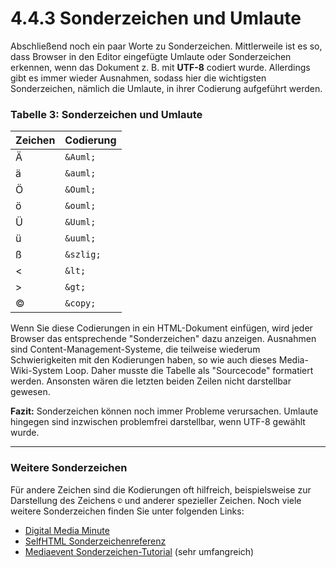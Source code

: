 # 4.4.3 Sonderzeichen und Umlaute

Abschließend noch ein paar Worte zu Sonderzeichen. Mittlerweile ist es so, dass Browser in den Editor eingefügte Umlaute oder Sonderzeichen erkennen, wenn das Dokument z. B. mit **UTF-8** codiert wurde. Allerdings gibt es immer wieder Ausnahmen, sodass hier die wichtigsten Sonderzeichen, nämlich die Umlaute, in ihrer Codierung aufgeführt werden.

### Tabelle 3: Sonderzeichen und Umlaute

| Zeichen | Codierung |
|---------|-----------|
| Ä       | `&Auml;`  |
| ä       | `&auml;`  |
| Ö       | `&Ouml;`  |
| ö       | `&ouml;`  |
| Ü       | `&Uuml;`  |
| ü       | `&uuml;`  |
| ß       | `&szlig;` |
| <       | `&lt;`    |
| >       | `&gt;`    |
| ©       | `&copy;`  |

Wenn Sie diese Codierungen in ein HTML-Dokument einfügen, wird jeder Browser das entsprechende "Sonderzeichen" dazu anzeigen. Ausnahmen sind Content-Management-Systeme, die teilweise wiederum Schwierigkeiten mit den Kodierungen haben, so wie auch dieses Media-Wiki-System Loop. Daher musste die Tabelle als "Sourcecode" formatiert werden. Ansonsten wären die letzten beiden Zeilen nicht darstellbar gewesen. 

**Fazit:** Sonderzeichen können noch immer Probleme verursachen. Umlaute hingegen sind inzwischen problemfrei darstellbar, wenn UTF-8 gewählt wurde.

---

### Weitere Sonderzeichen

Für andere Zeichen sind die Kodierungen oft hilfreich, beispielsweise zur Darstellung des Zeichens `©` und anderer spezieller Zeichen. Noch viele weitere Sonderzeichen finden Sie unter folgenden Links:

- [Digital Media Minute](http://www.digitalmediaminute.com/reference/entity/index.php)
- [SelfHTML Sonderzeichenreferenz](http://de.selfhtml.org/html/referenz/zeichen.htm)
- [Mediaevent Sonderzeichen-Tutorial](http://www.mediaevent.de/tutorial/sonderzeichen.html) (sehr umfangreich)
